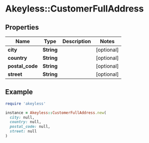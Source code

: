 # Akeyless::CustomerFullAddress

## Properties

| Name | Type | Description | Notes |
| ---- | ---- | ----------- | ----- |
| **city** | **String** |  | [optional] |
| **country** | **String** |  | [optional] |
| **postal_code** | **String** |  | [optional] |
| **street** | **String** |  | [optional] |

## Example

```ruby
require 'akeyless'

instance = Akeyless::CustomerFullAddress.new(
  city: null,
  country: null,
  postal_code: null,
  street: null
)
```

